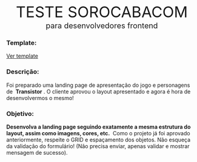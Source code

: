 <div style="text-align:center; font-size:40px;">TESTE SOROCABACOM </div>
<div style="text-align:center; font-size:20px;"">para desenvolvedores frontend</div>

### Template:
[Ver template](https://xd.adobe.com/spec/ae3a652f-3a94-4950-7008-6c9e9d27ab1f-d80b/)


### Descrição:
Foi preparado uma landing page de apresentação do jogo e
personagens de ​ **Transistor** ​. O cliente aprovou o layout apresentado e agora é hora de desenvolvermos o mesmo!

### Objetivo:

**Desenvolva a landing page seguindo exatamente a mesma estrutura do layout,
assim como imagens, cores, etc.** ​ Como o projeto já foi aprovado anteriormente, respeite o GRID e espaçamento dos objetos.
Não esqueça da validação do formulário!
(Não precisa enviar, apenas validar e mostrar mensagem de sucesso).


